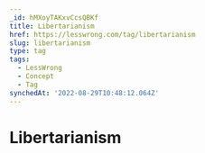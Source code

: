 ```yaml
---
_id: hMXoyTAKxvCcsQBKf
title: Libertarianism
href: https://lesswrong.com/tag/libertarianism
slug: libertarianism
type: tag
tags:
  - LessWrong
  - Concept
  - Tag
synchedAt: '2022-08-29T10:48:12.064Z'
---
```

# Libertarianism

